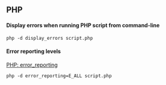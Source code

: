 ## PHP

#### Display errors when running PHP script from command-line

```
php -d display_errors script.php
```

#### Error reporting levels

[PHP: error_reporting](http://php.net/manual/pl/function.error-reporting.php)

```
php -d error_reporting=E_ALL script.php
```
